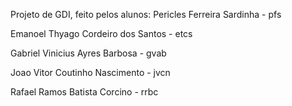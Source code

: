 Projeto de GDI, feito pelos alunos:
Pericles Ferreira Sardinha - pfs

Emanoel Thyago Cordeiro dos Santos - etcs

Gabriel Vinicius Ayres Barbosa - gvab

Joao Vitor Coutinho Nascimento - jvcn

Rafael Ramos Batista Corcino - rrbc

